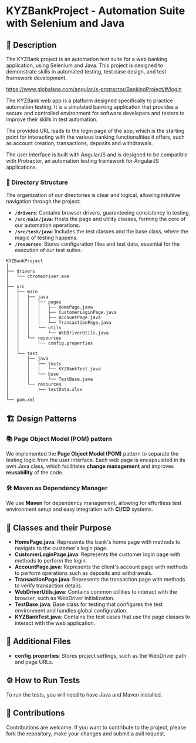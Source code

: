 # KYZBankProject - Automation Suite with Selenium and Java

## 🚀 Description
The KYZBank project is an automation test suite for a web banking application, using Selenium and Java. This project is designed to demonstrate skills in automated testing, test case design, and test framework development.

https://www.globalsqa.com/angularJs-protractor/BankingProject/#/login

The KYZBank web app is a platform designed specifically to practice automation testing. It is a simulated banking application that provides a secure and controlled environment for software developers and testers to improve their skills in test automation.

The provided URL leads to the login page of the app, which is the starting point for interacting with the various banking functionalities it offers, such as account creation, transactions, deposits and withdrawals.

The user interface is built with AngularJS and is designed to be compatible with Protractor, an automation testing framework for AngularJS applications.

### 📁 Directory Structure

The organization of our directories is clear and logical, allowing intuitive navigation through the project:

- **`/drivers`**: Contains browser drivers, guaranteeing consistency in testing.
- **`/src/main/java`**: Hosts the page and utility classes, forming the core of our automation operations.
- **`/src/test/java`**: Includes the test classes and the base class, where the magic of testing happens.
- **`/resources`**: Stores configuration files and test data, essential for the execution of our test suites.
```
KYZBankProject
│
├── drivers
│   └── chromedriver.exe
│
├── src
│   ├── main
│   │   ├── java
│   │   │   ├── pages
│   │   │   │   ├── HomePage.java
│   │   │   │   ├── CustomerLoginPage.java
│   │   │   │   ├── AccountPage.java
│   │   │   │   └── TransactionPage.java
│   │   │   └── utils
│   │   │       └── WebDriverUtils.java
│   │   └── resources
│   │       └── config.properties
│   │
│   └── test
│       ├── java
│       │   ├── tests
│       │   │   └── KYZBankTest.java
│       │   └── base
│       │       └── TestBase.java
│       └── resources
│           └── testData.xlsx
│
└── pom.xml
```
## 🏗️ Design Patterns

### 📚 Page Object Model (POM) pattern

We implemented the **Page Object Model (POM)** ​​pattern to separate the testing logic from the user interface. Each web page is encapsulated in its own Java class, which facilitates **change management** and improves **reusability** of the code.

### 🛠️ Maven as Dependency Manager

We use **Maven** for dependency management, allowing for effortless test environment setup and easy integration with **CI/CD** systems.

## 🧠 Classes and their Purpose

- **HomePage.java**: Represents the bank's home page with methods to navigate to the customer's login page.
- **CustomerLoginPage.java**: Represents the customer login page with methods to perform the login.
- **AccountPage.java**: Represents the client's account page with methods to perform operations such as deposits and withdrawals.
- **TransactionPage.java**: Represents the transaction page with methods to verify transaction details.
- **WebDriverUtils.java**: Contains common utilities to interact with the browser, such as WebDriver initialization.
- **TestBase.java**: Base class for testing that configures the test environment and handles global configuration.
- **KYZBankTest.java**: Contains the test cases that use the page classes to interact with the web application.

## 📝 Additional Files

- **config.properties**: Stores project settings, such as the WebDriver path and page URLs.

## ⚙️ How to Run Tests

To run the tests, you will need to have Java and Maven installed.

## 🤝 Contributions
Contributions are welcome. If you want to contribute to the project, please fork the repository, make your changes and submit a pull request.

